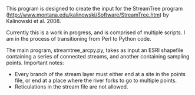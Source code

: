 This program is designed to create the input for the StreamTree program (http://www.montana.edu/kalinowski/Software/StreamTree.htm) by Kalinowski et al. 2008.

Currently this is a work in progress, and is comprised of multiple scripts.  I am in the process of transitioning from Perl to Python code.

The main program, streamtree_arcpy.py, takes as input an ESRI shapefile containing a series of connected streams, and another containing sampling points.
Important notes:
* Every branch of the stream layer must either end at a site in the points file, or end at a place where the river forks to go to multiple points.
* Reticulations in the stream file are not allowed.
